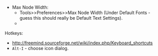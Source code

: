

* Max Node Width:
   * Tools>>Preferences>>Max Node Width (Under Default Fonts - guess this should really be Default Text Settings). 
   * 

Hotkeys:
   - http://freemind.sourceforge.net/wiki/index.php/Keyboard_shortcuts
   - `Alt-I` - choose icon dialog.

